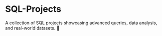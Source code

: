 # SQL-Projects
A collection of SQL projects showcasing advanced queries, data analysis, and real-world datasets. 🌟
